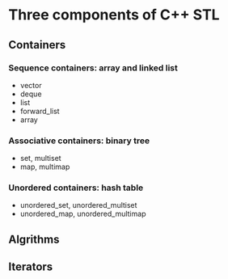 # Three components of C++ STL
## Containers
### Sequence containers: array and linked list
* vector
* deque
* list
* forward_list
* array
### Associative containers: binary tree
* set, multiset
* map, multimap
### Unordered containers: hash table
* unordered_set, unordered_multiset
* unordered_map, unordered_multimap
## Algrithms
## Iterators